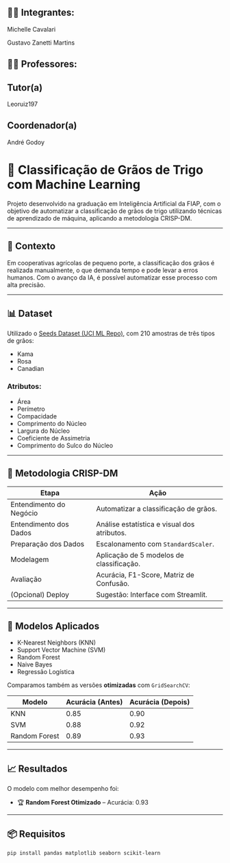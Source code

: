 ## 👨‍🎓 Integrantes:

Michelle Cavalari

Gustavo Zanetti Martins

## 👩‍🏫 Professores:
## Tutor(a)
Leoruiz197

## Coordenador(a)
André Godoy


# 🌾 Classificação de Grãos de Trigo com Machine Learning

Projeto desenvolvido na graduação em Inteligência Artificial da FIAP, com o objetivo de automatizar a classificação de grãos de trigo utilizando técnicas de aprendizado de máquina, aplicando a metodologia CRISP-DM.

---

## 🚜 Contexto

Em cooperativas agrícolas de pequeno porte, a classificação dos grãos é realizada manualmente, o que demanda tempo e pode levar a erros humanos. Com o avanço da IA, é possível automatizar esse processo com alta precisão.

---

## 📊 Dataset

Utilizado o [Seeds Dataset (UCI ML Repo)](https://archive.ics.uci.edu/dataset/236/seeds), com 210 amostras de três tipos de grãos:

- Kama
- Rosa
- Canadian

### Atributos:

- Área
- Perímetro
- Compacidade
- Comprimento do Núcleo
- Largura do Núcleo
- Coeficiente de Assimetria
- Comprimento do Sulco do Núcleo

---

## 🧠 Metodologia CRISP-DM

| Etapa                 | Ação                                                                 |
|----------------------|----------------------------------------------------------------------|
| Entendimento do Negócio | Automatizar a classificação de grãos.                            |
| Entendimento dos Dados | Análise estatística e visual dos atributos.                       |
| Preparação dos Dados    | Escalonamento com `StandardScaler`.                              |
| Modelagem               | Aplicação de 5 modelos de classificação.                          |
| Avaliação               | Acurácia, F1-Score, Matriz de Confusão.                          |
| (Opcional) Deploy       | Sugestão: Interface com Streamlit.                               |

---

## 🤖 Modelos Aplicados

- K-Nearest Neighbors (KNN)
- Support Vector Machine (SVM)
- Random Forest
- Naive Bayes
- Regressão Logística

Comparamos também as versões **otimizadas** com `GridSearchCV`:

| Modelo               | Acurácia (Antes) | Acurácia (Depois) |
|---------------------|------------------|-------------------|
| KNN                 | 0.85             | 0.90              |
| SVM                 | 0.88             | 0.92              |
| Random Forest       | 0.89             | 0.93              |

---

## 📈 Resultados

O modelo com melhor desempenho foi:

- 🏆 **Random Forest Otimizado** – Acurácia: 0.93

---

## 📦 Requisitos

```bash
pip install pandas matplotlib seaborn scikit-learn
